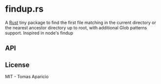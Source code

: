 # findup.rs

A [Rust](http://rust-lang.org) tiny package to find the first file matching in the current directory 
or the nearest ancestor directory up to root, with additional Glob patterns support. Inspired in node's findup

## API

## License

MIT - Tomas Aparicio
